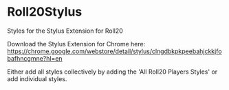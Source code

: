 # Roll20Stylus
Styles for the Stylus Extension for Roll20

Download the Stylus Extension for Chrome here:
https://chrome.google.com/webstore/detail/stylus/clngdbkpkpeebahjckkjfobafhncgmne?hl=en

Either add all styles collectively by adding the 'All Roll20 Players Styles' or add individual styles. 
